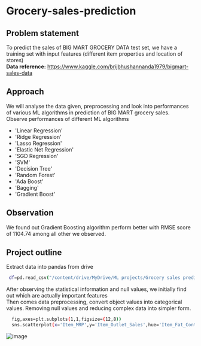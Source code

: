 # Grocery-sales-prediction
## Problem statement
To predict the sales of BIG MART GROCERY DATA test set, we have a training set with input features (different item properties and location of stores)\
**Data reference:** https://www.kaggle.com/brijbhushannanda1979/bigmart-sales-data 
## Approach
We will analyse the data given, preprocessing and look into performances of various ML algorithms in prediction of BIG MART grocery sales.\
Observe performances of different ML algorithms 
- 'Linear Regression'
- 'Ridge Regression'
- 'Lasso Regression'
- 'Elastic Net Regression'
- 'SGD Regression'
- 'SVM'
- 'Decision Tree'
- 'Random Forest'
- 'Ada Boost'
- 'Bagging'
- 'Gradient Boost'
## Observation
We found out Gradient Boosting algorithm perform better with RMSE score of 1104.74 among all other we observed. 

## Project outline
Extract data into pandas from drive 

```bash
 df=pd.read_csv("/content/drive/MyDrive/ML projects/Grocery sales prediction/Train.csv")
```

After observing the statistical information and null values, we initially find out which are actually important features\
Then comes data preprocessing, convert object values into categorical values. Removing null values and reducing complex data into simpler form. 

```bash
  fig,axes=plt.subplots(1,1,figsize=(12,8))
  sns.scatterplot(x='Item_MRP',y='Item_Outlet_Sales',hue='Item_Fat_Content',size='Item_Weight',data=df)
```
![image](https://user-images.githubusercontent.com/65950195/151780070-b538d770-42b8-4e1b-8ced-58b6c68016a0.png)
